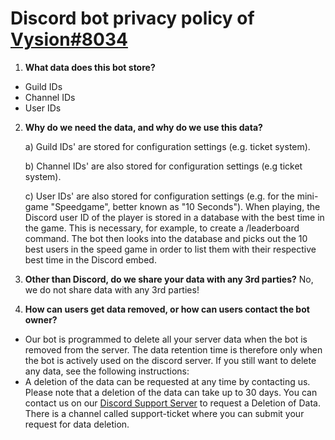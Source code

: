 # Discord bot privacy policy of [Vysion#8034](https://discord.com/users/1185987360018665523)

1) **What data does this bot store?**

- Guild IDs
- Channel IDs
- User IDs

2) **Why do we need the data, and why do we use this data?**

    a) Guild IDs' are stored for configuration settings (e.g. ticket system).

    b) Channel IDs' are also stored for configuration settings (e.g ticket system).
    
    c) User IDs' are also stored for configuration settings (e.g. for the mini-game "Speedgame", better known as "10 Seconds"). When playing, the Discord user ID of the player is stored in a database with the best time in the game. This is necessary, for example, to create a /leaderboard command. The bot then looks into the database and picks out the 10 best users in the speed game in order to list them with their respective best time in the Discord embed.

3) **Other than Discord, do we share your data with any 3rd parties?**
No, we do not share data with any 3rd parties!

4) **How can users get data removed, or how can users contact the bot owner?**
- Our bot is programmed to delete all your server data when the bot is removed from the server. The data retention time is therefore only when the bot is actively used on the discord server. If you still want to delete any data, see the following instructions:
- A deletion of the data can be requested at any time by contacting us. Please note that a deletion of the data can take up to 30 days. You can contact us on our [Discord Support Server](https://neon.ly/vysion-support) to request a Deletion of Data. There is a channel called support-ticket where you can submit your request for data deletion.

